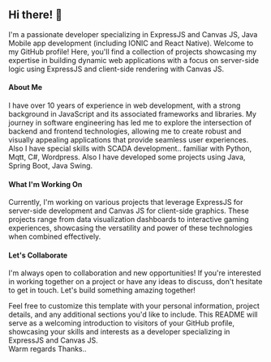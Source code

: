 <h2>Hi there! 👋</h2>

I'm a passionate developer specializing in ExpressJS and Canvas JS, Java Mobile app development (including IONIC and React Native). Welcome to my GitHub profile! Here, you'll find a collection of projects showcasing my expertise in building dynamic web applications with a focus on server-side logic using ExpressJS and client-side rendering with Canvas JS.

<h4>About Me</h4>
I have over 10 years of experience in web development, with a strong background in JavaScript and its associated frameworks and libraries. My journey in software engineering has led me to explore the intersection of backend and frontend technologies, allowing me to create robust and visually appealing applications that provide seamless user experiences.
Also I have special skills with SCADA development.. familiar with Python, Mqtt, C#, Wordpress.
Also I have developed some projects using Java, Spring Boot, Java Swing.

<h4>What I'm Working On</h4>
Currently, I'm working on various projects that leverage ExpressJS for server-side development and Canvas JS for client-side graphics. These projects range from data visualization dashboards to interactive gaming experiences, showcasing the versatility and power of these technologies when combined effectively.


<h4>Let's Collaborate</h4>
I'm always open to collaboration and new opportunities! If you're interested in working together on a project or have any ideas to discuss, don't hesitate to get in touch. Let's build something amazing together!

Feel free to customize this template with your personal information, project details, and any additional sections you'd like to include. This README will serve as a welcoming introduction to visitors of your GitHub profile, showcasing your skills and interests as a developer specializing in ExpressJS and Canvas JS.
<br>
Warm regards
Thanks..
